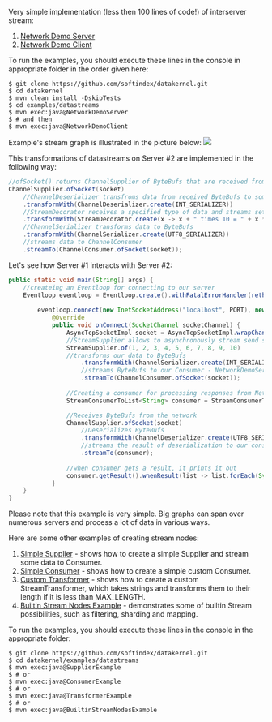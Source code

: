 Very simple implementation (less then 100 lines of code!) of interserver stream:
1. [Network Demo Server](https://github.com/softindex/datakernel/blob/master/examples/datastreams/src/main/java/io/datakernel/examples/NetworkDemoServer.java)
2. [Network Demo Client](https://github.com/softindex/datakernel/blob/master/examples/datastreams/src/main/java/io/datakernel/examples/NetworkDemoClient.java)

To run the examples, you should execute these lines in the console in appropriate folder in the order given here:
```
$ git clone https://github.com/softindex/datakernel.git
$ cd datakernel
$ mvn clean install -DskipTests
$ cd examples/datastreams
$ mvn exec:java@NetworkDemoServer
$ # and then
$ mvn exec:java@NetworkDemoClient
```

Example's stream graph is illustrated in the picture below:
<img src="http://www.plantuml.com/plantuml/png/dPH1RiCW44Ntd694Dl72aT83LBb3J-3QqmJLPYmO9qghtBrGspME0uwwPHwVp_-2W-N2SDVKmZAPueWWtz2SqS1cB-5R0A1cnLUGhQ6gAn6KPYk3TOj65RNwGk0JDdvCy7vbl8DqrQy2UN67WaQ-aFaCCOCbghDN8ei3_s6eYV4LJgVtzE_nbetInvc1akeQInwK1y3HK42jB4jnMmRmCWzWDFTlM_V9bTIq7Kzk1ablqADWgS4JNHw7FLqXcdUOuZBrcn3RiDCCylmLjj4wCv6OZNkZBMT29CUmspc1TCHUOuNeVIJoTxT8JVlzJnRZj9ub8U_QURhB_cO1FnXF6YlT_cMTXEQ9frvSc7kI6nscdsMyWX4OTLOURIOExfRkx_e1">

This transformations of datastreams on Server #2 are implemented in the following way:

```java
//ofSocket() returns ChannelSupplier of ByteBufs that are received from network
ChannelSupplier.ofSocket(socket)
    //ChannelDeserializer transfroms data from received ByteBufs to some other types
	.transformWith(ChannelDeserializer.create(INT_SERIALIZER))
	//StreamDecorator receives a specified type of data and streams set of function's result
	.transformWith(StreamDecorator.create(x -> x + " times 10 = " + x * 10))
	//ChannelSerializer transforms data to ByteBufs
	.transformWith(ChannelSerializer.create(UTF8_SERIALIZER))
	//streams data to ChannelConsumer
	.streamTo(ChannelConsumer.ofSocket(socket));
```
Let's see how Server #1 interacts with Server #2:
```java
public static void main(String[] args) {
	//createing an Eventloop for connecting to our server	
	Eventloop eventloop = Eventloop.create().withFatalErrorHandler(rethrowOnAnyError());
    
		eventloop.connect(new InetSocketAddress("localhost", PORT), new ConnectCallback() {
			@Override
			public void onConnect(SocketChannel socketChannel) {
				AsyncTcpSocketImpl socket = AsyncTcpSocketImpl.wrapChannel(eventloop, socketChannel, null);
                //StreamSupplier allows to asynchronously stream send streams of data. of() defines what values will be sent
				StreamSupplier.of(1, 2, 3, 4, 5, 6, 7, 8, 9, 10)
				//transforms our data to ByteBufs
					.transformWith(ChannelSerializer.create(INT_SERIALIZER))
					//streams ByteBufs to our Consumer - NetworkDemoServer
					.streamTo(ChannelConsumer.ofSocket(socket));
				
                //Creating a consumer for processing responses from NetworkDemoServer
				StreamConsumerToList<String> consumer = StreamConsumerToList.create();

                //Receives ByteBufs from the network
				ChannelSupplier.ofSocket(socket)
				    //Deserializes ByteBufs
					.transformWith(ChannelDeserializer.create(UTF8_SERIALIZER))
					//streams the result of deserialization to our consumer
					.streamTo(consumer);
                
				//when consumer gets a result, it prints it out
				consumer.getResult().whenResult(list -> list.forEach(System.out::println));
			}
    }
}
```

Please note that this example is very simple. Big graphs can span over numerous servers and process a lot of data in 
various ways.

Here are some other examples of creating stream nodes:

1. [Simple Supplier](https://github.com/softindex/datakernel/blob/master/examples/datastreams/src/main/java/io/datakernel/examples/SupplierExample.java) - 
shows how to create a simple Supplier and stream some data to Consumer.
2. [Simple Consumer](https://github.com/softindex/datakernel/blob/master/examples/datastreams/src/main/java/io/datakernel/examples/ConsumerExample.java) - 
shows how to create a simple custom Consumer.
3. [Custom Transformer](https://github.com/softindex/datakernel/blob/master/examples/datastreams/src/main/java/io/datakernel/examples/TransformerExample.java) - 
shows how to create a custom StreamTransformer, which takes strings and transforms them to their length if it is less than MAX_LENGTH.
4. [Builtin Stream Nodes Example](https://github.com/softindex/datakernel/blob/master/examples/datastreams/src/main/java/io/datakernel/examples/BuiltinStreamNodesExample.java) - 
demonstrates some of builtin Stream possibilities, such as filtering, sharding and mapping.

To run the examples, you should execute these lines in the console in the appropriate folder:
```
$ git clone https://github.com/softindex/datakernel.git
$ cd datakernel/examples/datastreams
$ mvn exec:java@SupplierExample
$ # or
$ mvn exec:java@ConsumerExample
$ # or
$ mvn exec:java@TransformerExample
$ # or
$ mvn exec:java@BuiltinStreamNodesExample
```


